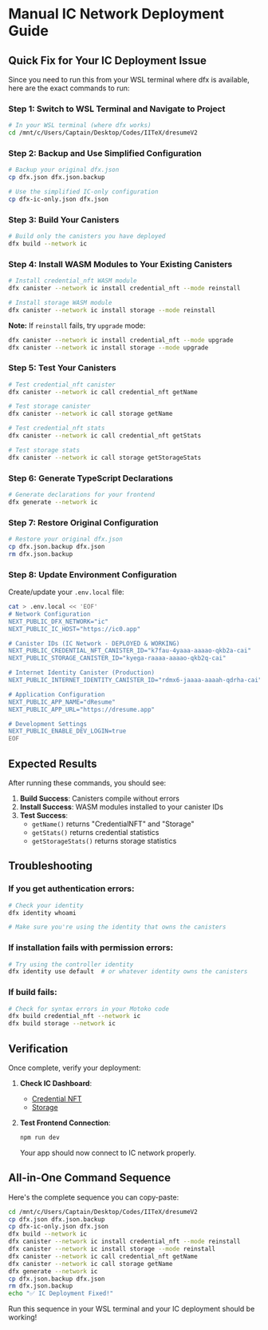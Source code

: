 # Manual IC Network Deployment Guide

## Quick Fix for Your IC Deployment Issue

Since you need to run this from your WSL terminal where dfx is available, here are the exact commands to run:

### Step 1: Switch to WSL Terminal and Navigate to Project

```bash
# In your WSL terminal (where dfx works)
cd /mnt/c/Users/Captain/Desktop/Codes/IITeX/dresumeV2
```

### Step 2: Backup and Use Simplified Configuration

```bash
# Backup your original dfx.json
cp dfx.json dfx.json.backup

# Use the simplified IC-only configuration
cp dfx-ic-only.json dfx.json
```

### Step 3: Build Your Canisters

```bash
# Build only the canisters you have deployed
dfx build --network ic
```

### Step 4: Install WASM Modules to Your Existing Canisters

```bash
# Install credential_nft WASM module
dfx canister --network ic install credential_nft --mode reinstall

# Install storage WASM module  
dfx canister --network ic install storage --mode reinstall
```

**Note:** If `reinstall` fails, try `upgrade` mode:
```bash
dfx canister --network ic install credential_nft --mode upgrade
dfx canister --network ic install storage --mode upgrade
```

### Step 5: Test Your Canisters

```bash
# Test credential_nft canister
dfx canister --network ic call credential_nft getName

# Test storage canister
dfx canister --network ic call storage getName

# Test credential_nft stats
dfx canister --network ic call credential_nft getStats

# Test storage stats
dfx canister --network ic call storage getStorageStats
```

### Step 6: Generate TypeScript Declarations

```bash
# Generate declarations for your frontend
dfx generate --network ic
```

### Step 7: Restore Original Configuration

```bash
# Restore your original dfx.json
cp dfx.json.backup dfx.json
rm dfx.json.backup
```

### Step 8: Update Environment Configuration

Create/update your `.env.local` file:

```bash
cat > .env.local << 'EOF'
# Network Configuration
NEXT_PUBLIC_DFX_NETWORK="ic"
NEXT_PUBLIC_IC_HOST="https://ic0.app"

# Canister IDs (IC Network - DEPLOYED & WORKING)
NEXT_PUBLIC_CREDENTIAL_NFT_CANISTER_ID="k7fau-4yaaa-aaaao-qkb2a-cai"
NEXT_PUBLIC_STORAGE_CANISTER_ID="kyega-raaaa-aaaao-qkb2q-cai"

# Internet Identity Canister (Production)
NEXT_PUBLIC_INTERNET_IDENTITY_CANISTER_ID="rdmx6-jaaaa-aaaah-qdrha-cai"

# Application Configuration
NEXT_PUBLIC_APP_NAME="dResume"
NEXT_PUBLIC_APP_URL="https://dresume.app"

# Development Settings
NEXT_PUBLIC_ENABLE_DEV_LOGIN=true
EOF
```

## Expected Results

After running these commands, you should see:

1. **Build Success**: Canisters compile without errors
2. **Install Success**: WASM modules installed to your canister IDs
3. **Test Success**: 
   - `getName()` returns "CredentialNFT" and "Storage"
   - `getStats()` returns credential statistics
   - `getStorageStats()` returns storage statistics

## Troubleshooting

### If you get authentication errors:
```bash
# Check your identity
dfx identity whoami

# Make sure you're using the identity that owns the canisters
```

### If installation fails with permission errors:
```bash
# Try using the controller identity
dfx identity use default  # or whatever identity owns the canisters
```

### If build fails:
```bash
# Check for syntax errors in your Motoko code
dfx build credential_nft --network ic
dfx build storage --network ic
```

## Verification

Once complete, verify your deployment:

1. **Check IC Dashboard**: 
   - [Credential NFT](https://dashboard.internetcomputer.org/canister/k7fau-4yaaa-aaaao-qkb2a-cai)
   - [Storage](https://dashboard.internetcomputer.org/canister/kyega-raaaa-aaaao-qkb2q-cai)

2. **Test Frontend Connection**: 
   ```bash
   npm run dev
   ```
   Your app should now connect to IC network properly.

## All-in-One Command Sequence

Here's the complete sequence you can copy-paste:

```bash
cd /mnt/c/Users/Captain/Desktop/Codes/IITeX/dresumeV2
cp dfx.json dfx.json.backup
cp dfx-ic-only.json dfx.json
dfx build --network ic
dfx canister --network ic install credential_nft --mode reinstall
dfx canister --network ic install storage --mode reinstall
dfx canister --network ic call credential_nft getName
dfx canister --network ic call storage getName
dfx generate --network ic
cp dfx.json.backup dfx.json
rm dfx.json.backup
echo "✅ IC Deployment Fixed!"
```

Run this sequence in your WSL terminal and your IC deployment should be working!
